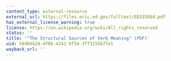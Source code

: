```yaml
---
content_type: external-resource
external_url: https://files.eric.ed.gov/fulltext/ED335884.pdf
has_external_license_warning: true
license: https://en.wikipedia.org/wiki/All_rights_reserved
status: ''
title: '"The Structural Sources of Verb Meaning" (PDF)'
uid: 58d0d420-df8b-4241-9f54-3ff3155b77e1
wayback_url: ''
---
```

